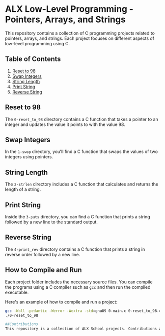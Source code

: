 # ALX Low-Level Programming - Pointers, Arrays, and Strings

This repository contains a collection of C programming projects related to pointers, arrays, and strings. Each project focuses on different aspects of low-level programming using C.

## Table of Contents

1. [Reset to 98](#reset-to-98)
2. [Swap Integers](#swap-integers)
3. [String Length](#string-length)
4. [Print String](#print-string)
5. [Reverse String](#reverse-string)

## Reset to 98

The `0-reset_to_98` directory contains a C function that takes a pointer to an integer and updates the value it points to with the value 98.

## Swap Integers

In the `1-swap` directory, you'll find a C function that swaps the values of two integers using pointers.

## String Length

The `2-strlen` directory includes a C function that calculates and returns the length of a string.

## Print String

Inside the `3-puts` directory, you can find a C function that prints a string followed by a new line to the standard output.

## Reverse String

The `4-print_rev` directory contains a C function that prints a string in reverse order followed by a new line.

## How to Compile and Run

Each project folder includes the necessary source files. You can compile the programs using a C compiler such as `gcc` and then run the compiled executable.

Here's an example of how to compile and run a project:

```bash
gcc -Wall -pedantic -Werror -Wextra -std=gnu89 0-main.c 0-reset_to_98.c -o 0-reset_to_98
./0-reset_to_98

##Contributions
This repository is a collection of ALX School projects. Contributions are not typically accepted as they are assignments meant for individual learning.


